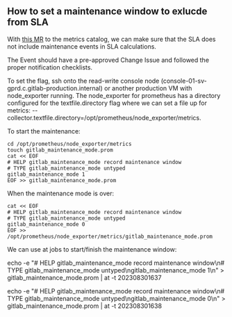 ## How to set a maintenance window to exlucde from SLA

With [this MR](https://gitlab.com/gitlab-com/runbooks/-/merge_requests/5887/diffs) to the metrics catalog, we can make sure that the SLA does not include maintenance events in SLA calculations.

The Event should have a pre-approved Change Issue and followed the proper notification checklists.

To set the flag, ssh onto the read-write console node (console-01-sv-gprd.c.gitlab-production.internal) or another production VM with node_exporter running.
The node_exporter for prometheus has a directory configured for the textfile.directory flag where we can set a file up for metrics:
--collector.textfile.directory=/opt/prometheus/node_exporter/metrics.

To start the maintenance:
```
cd /opt/prometheus/node_exporter/metrics
touch gitlab_maintenance_mode.prom
cat << EOF
# HELP gitlab_maintenance_mode record maintenance window
# TYPE gitlab_maintenance_mode untyped
gitlab_maintenance_mode 1
EOF >> gitlab_maintenance_mode.prom
```

When the maintenance mode is over:
```
cat << EOF
# HELP gitlab_maintenance_mode record maintenance window
# TYPE gitlab_maintenance_mode untyped
gitlab_maintenance_mode 0
EOF >> /opt/prometheus/node_exporter/metrics/gitlab_maintenance_mode.prom
```

We can use at jobs to start/finish the maintenance window:

echo -e "# HELP gitlab_maintenance_mode record maintenance window\n# TYPE gitlab_maintenance_mode untyped\ngitlab_maintenance_mode 1\n" > gitlab_maintenance_mode.prom | at -t 202308301637

echo -e "# HELP gitlab_maintenance_mode record maintenance window\n# TYPE gitlab_maintenance_mode untyped\ngitlab_maintenance_mode 0\n" > gitlab_maintenance_mode.prom | at -t 202308301638
